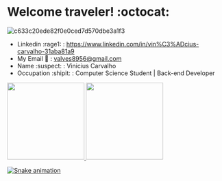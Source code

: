 # Welcome traveler!  :octocat:

![c633c20ede82f0e0ced7d570dbe3a1f3](https://media0.giphy.com/media/Dh5q0sShxgp13DwrvG/giphy.gif?cid=ecf05e471gfzv6v83kc8er0heo8yz3vhay9t0ti527vjsn86&rid=giphy.gif&ct=g)

* Linkedin :rage1: : https://www.linkedin.com/in/vin%C3%ADcius-carvalho-31aba81a9
* My Email :love_letter: : valves8956@gmail.com
* Name :suspect: : Vinicius Carvalho
* Occupation :shipit: : Computer Science Student | Back-end Developer

 
 <div>
    <a href="https://gitlab.com/fpc7063">
  <img height="180em" src="https://github-readme-stats.vercel.app/api?username=vinicius-carv&show_icons=true&theme=dark&include_all_commits=true&count_private=true"/>
  <img height="180em" src="https://github-readme-stats.vercel.app/api/top-langs/?username=vinicius-carv&layout=compact&langs_count=7&theme=dark"/>
</div>

  
![Snake animation](https://github.com/yasssuz/yasssuz/blob/output/github-contribution-grid-snake.svg)
